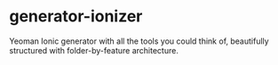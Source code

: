 # generator-ionizer
Yeoman Ionic generator with all the tools you could think of, beautifully structured with folder-by-feature architecture.
